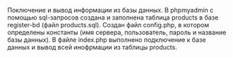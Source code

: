 Поключение и вывод информации из базы данных. В phpmyadmin c помощью sql-запросов создана и заполнена таблица products в базе register-bd (файл products.sql). Создан файл config.php, в котором определены константы (имя сервера, пользователь, пароль и название базы данных). В файле index.php выполнено подключение к базе данных и вывод всей инофрмации из таблицы products.
